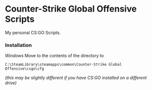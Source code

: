 # Counter-Strike Global Offensive Scripts
My personal CS:GO Scripts.

### Installation
_Windows_
Move to the contents of the directory to 

`C:\SteamLibrary\steamapps\common\Counter-Strike Global Offensive\csgo\cfg`

*(this may be slightly different if you have CS:GO installed on a different drive)*
